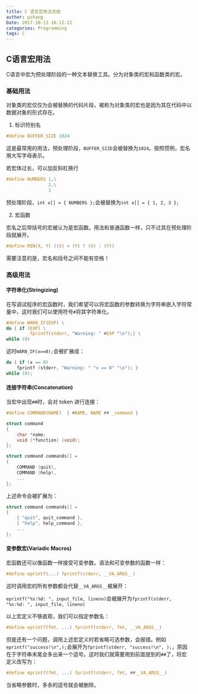 ```yaml
---
title: C 语言宏用法总结
author: pzhang
Date: 2017-10-13 16:12:12
categories: Programming
tags: C
---
```




## C语言宏用法

C语言中宏为预处理阶段的一种文本替换工具。分为对象类的宏和函数类的宏。

### 基础用法

对象类的宏仅仅为会被替换的代码片段，被称为对象类的宏也是因为其在代码中以数据对象的形式存在。

1. 标识符别名

```c
#define BUFFER_SIZE 1024
```

这是最常用的用法，预处理阶段，`BUFFER_SIZE`会被替换为`1024`。按照惯例，宏名用大写字母表示。

若宏体过长，可以加反斜杠换行

```c
#define NUMBERS 1,\
				2,\
				3
```

预处理阶段，`int x[] = { NUMBERS };`会被替换为`int x[] = { 1, 2, 3 };`

2. 宏函数

宏名之后带括号的宏被认为是宏函数。用法和普通函数一样，只不过其在预处理阶段就展开。
```c
#define MIN(X, Y) ((X) < (Y) ? (X) : (Y))
```

需要注意的是，宏名和括号之间不能有空格！

### 高级用法

#### 字符串化(Stringizing)

在写调试程序的宏函数时，我们希望可以将宏函数的参数转换为字符串嵌入字符常量中，这时我们可以使用符号`#`将其字符串化。

```c
#define WARN_IF(EXP) \
do { if (EXP) \
		 fprintf(stderr, "Warning: " #EXP "\n");} \
while (0)
```

这时`WARN_IF(x==0);`会被扩展成：

```c
do { if (x == 0)
    fprintf (stderr, "Warning: " "x == 0" "\n"); }
while (0);
```

#### 连接字符串(Concatenation)

当宏中出现`##`时，会对 token 进行连接：

```c
#define COMMAND(NAME)  { #NAME, NAME ## _command }

struct command
{
    char *name;
    void (*function) (void);
};

struct command commands[] =
{
    COMMAND (quit),
    COMMAND (help),
    ...
};
```

上述命令会被扩展为：

```c
struct command commands[] =
{
    { "quit", quit_command },
    { "help", help_command },
    ...
};
```

#### 变参数宏(Variadic Macros)

宏函数还可以像函数一样接受可变参数。语法和可变参数的函数一样：

```c
#define eprintf(...) fprintf(stderr, __VA_ARGS__)
```

这时调用宏的所有参数都会代替`__VA_ARGS__`被展开：

`eprintf("%s:%d: ", input_file, lineno)`会被展开为`fprintf(stderr, "%s:%d: ", input_file, lineno)`

以上宏定义不够直观，我们可以指定参数名：

```c
#define eprintf(fmt, ...) fprintf(stderr, fmt, __VA_ARGS__)
```

但是还有一个问题，调用上述宏定义时若省略可选参数，会报错。例如`eprintf("success!\n",);`会展开为`fprintf(stderr, "success!\n", );`，原因在于字符串末尾会多出来一个逗号。这时我们就需要用到前面提到的`##`了，将宏定义改写为：

```c
#define eprintf(fmt, ...) fprintf(stderr, fmt, ##__VA_ARGS__)
```
当省略参数时，多余的逗号就会被删除。


